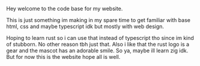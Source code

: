 Hey welcome to the code base for my website. 

This is just something im making in my spare time to get familiar with base html, css and maybe typescript idk but mostly with web design.

Hoping to learn rust so i can use that instead of typescript tho since im kind of stubborn. No other reason tbh just that. Also i like that the rust logo is a gear and the mascot has
an adorable smile. So ya, maybe ill learn zig idk. But for now this is the website hope all is well. 
